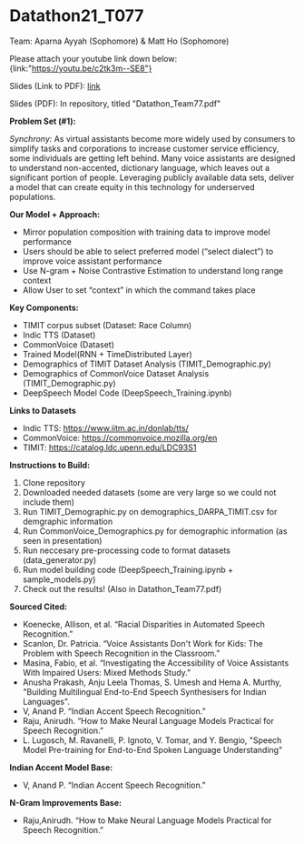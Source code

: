 # Datathon21_T077

Team: Aparna Ayyah (Sophomore) & Matt Ho (Sophomore)

Please attach your youtube link down below:
{link:"https://youtu.be/c2tk3m--SE8"}

Slides (Link to PDF): [link](https://drive.google.com/file/d/1Jt-BZMCok0iO3jMHH0ATmcvP8hNmoTAs/view?usp=sharing)

Slides (PDF): In repository, titled "Datathon_Team77.pdf"


**Problem Set (#1):**

*Synchrony:*
As virtual assistants become more widely used by consumers to simplify tasks and corporations to increase customer service efficiency, some individuals are getting left behind. Many voice assistants are designed to understand non-accented, dictionary language, which leaves out a significant portion of people. Leveraging publicly available data sets, deliver a model that can create equity in this technology for underserved populations.

**Our Model + Approach:**
- Mirror population composition with training data to improve model performance
- Users should be able to select preferred model (“select dialect”) to improve voice assistant performance
- Use N-gram + Noise Contrastive Estimation to understand long range context 
- Allow User to set “context” in which the command takes place

**Key Components:**
- TIMIT corpus subset (Dataset: Race Column)
- Indic TTS (Dataset)
- CommonVoice (Dataset)
- Trained Model(RNN + TimeDistributed Layer)
- Demographics of TIMIT Dataset Analysis (TIMIT_Demographic.py)
- Demographics of CommonVoice Dataset Analysis (TIMIT_Demographic.py)
- DeepSpeech Model Code (DeepSpeech_Training.ipynb)

**Links to Datasets**
- Indic TTS: https://www.iitm.ac.in/donlab/tts/
- CommonVoice: https://commonvoice.mozilla.org/en
- TIMIT: https://catalog.ldc.upenn.edu/LDC93S1

**Instructions to Build:**
1. Clone repository
2. Downloaded needed datasets (some are very large so we could not include them)
3. Run TIMIT_Demographic.py on demographics_DARPA_TIMIT.csv for demgraphic information
4. Run CommonVoice_Demographics.py for demographic information (as seen in presentation)
5. Run neccesary pre-processing code to format datasets (data_generator.py)
6. Run model building code (DeepSpeech_Training.ipynb + sample_models.py)
7. Check out the results! (Also in Datathon_Team77.pdf)

**Sourced Cited:**
- Koenecke, Allison, et al. “Racial Disparities in Automated Speech Recognition.” 
- Scanlon, Dr. Patricia. “Voice Assistants Don't Work for Kids: The Problem with Speech Recognition in the Classroom.” 
- Masina, Fabio, et al. “Investigating the Accessibility of Voice Assistants With Impaired Users: Mixed Methods Study.” 
- Anusha Prakash, Anju Leela Thomas, S. Umesh and Hema A. Murthy, "Building Multilingual End-to-End Speech Synthesisers for Indian Languages".
- V, Anand P. “Indian Accent Speech Recognition.”
- Raju, Anirudh. “How to Make Neural Language Models Practical for Speech Recognition.”
- L. Lugosch, M. Ravanelli, P. Ignoto, V. Tomar, and Y. Bengio, "Speech Model Pre-training for End-to-End Spoken Language Understanding"

**Indian Accent Model Base:**
- V, Anand P. “Indian Accent Speech Recognition.”

**N-Gram Improvements Base:**
- Raju,Anirudh. “How to Make Neural Language Models Practical for Speech Recognition.”


